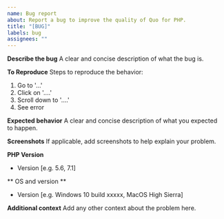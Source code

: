 ```yaml
---
name: Bug report
about: Report a bug to improve the quality of Quo for PHP.
title: "[BUG]"
labels: bug
assignees: ""
---
```


**Describe the bug**
A clear and concise description of what the bug is.

**To Reproduce**
Steps to reproduce the behavior:

1. Go to '...'
2. Click on '....'
3. Scroll down to '....'
4. See error

**Expected behavior**
A clear and concise description of what you expected to happen.

**Screenshots**
If applicable, add screenshots to help explain your problem.

**PHP Version**

- Version [e.g. 5.6, 7.1]

** OS and version **

- Version [e.g. Windows 10 build xxxxx, MacOS High Sierra]

**Additional context**
Add any other context about the problem here.

